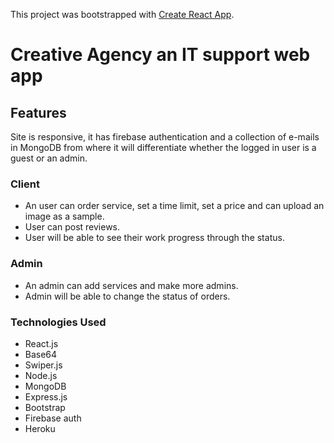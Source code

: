 This project was bootstrapped with [Create React App](https://github.com/facebook/create-react-app).

# Creative Agency an IT support web app


## Features
Site is responsive, it has firebase authentication and a collection of e-mails in MongoDB from where it will differentiate whether the logged in user is a guest or an admin.

### Client 
- An user can order service, set a time limit, set a price and can upload an image as a sample.
- User can post reviews.
- User will be able to see their work progress through the status.

### Admin
- An admin can add services and make more admins.
- Admin will be able to change the status of orders.


### Technologies Used 
- React.js
- Base64
- Swiper.js
- Node.js
- MongoDB
- Express.js
- Bootstrap
- Firebase auth
- Heroku
